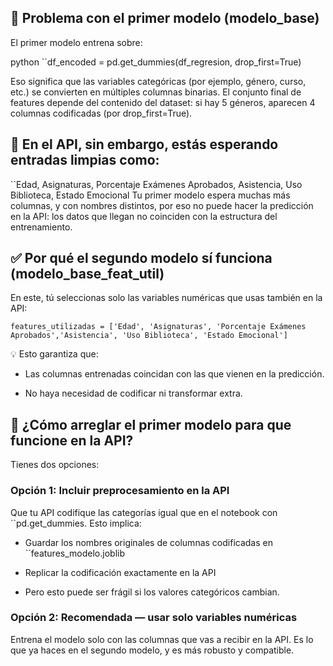 ## 🚧 Problema con el primer modelo (modelo_base)
El primer modelo entrena sobre:

python
``df_encoded = pd.get_dummies(df_regresion, drop_first=True)


Eso significa que las variables categóricas (por ejemplo, género, curso, etc.) se convierten en múltiples columnas binarias. El conjunto final de features depende del contenido del dataset: si hay 5 géneros, aparecen 4 columnas codificadas (por drop_first=True).

## 🛑 En el API, sin embargo, estás esperando entradas limpias como:

``Edad, Asignaturas, Porcentaje Exámenes Aprobados, Asistencia, Uso Biblioteca, Estado Emocional
Tu primer modelo espera muchas más columnas, y con nombres distintos, por eso no puede hacer la predicción en la API: los datos que llegan no coinciden con la estructura del entrenamiento.

## ✅ Por qué el segundo modelo sí funciona (modelo_base_feat_util)
En este, tú seleccionas solo las variables numéricas que usas también en la API:

``features_utilizadas = ['Edad', 'Asignaturas', 'Porcentaje Exámenes Aprobados','Asistencia', 'Uso Biblioteca', 'Estado Emocional']``

💡 Esto garantiza que:

- Las columnas entrenadas coincidan con las que vienen en la predicción.

- No haya necesidad de codificar ni transformar extra.

## 🧩 ¿Cómo arreglar el primer modelo para que funcione en la API?
Tienes dos opciones:

### Opción 1: Incluir preprocesamiento en la API
Que tu API codifique las categorías igual que en el notebook con ``pd.get_dummies.
Esto implica:

- Guardar los nombres originales de columnas codificadas en ``features_modelo.joblib

- Replicar la codificación exactamente en la API

- Pero esto puede ser frágil si los valores categóricos cambian.

### Opción 2: Recomendada — usar solo variables numéricas
Entrena el modelo solo con las columnas que vas a recibir en la API. Es lo que ya haces en el segundo modelo, y es más robusto y compatible.